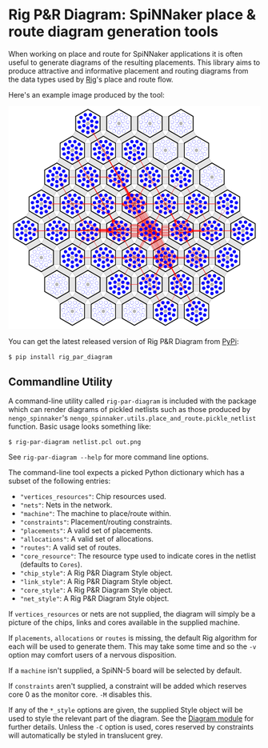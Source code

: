 Rig P&R Diagram: SpiNNaker place & route diagram generation tools
=================================================================

When working on place and route for SpiNNaker applications it is often useful to
generate diagrams of the resulting placements. This library aims to produce
attractive and informative placement and routing diagrams from the data types
used by [Rig](https://github.com/project-rig/rig)'s place and route flow.

Here's an example image produced by the tool:

![Fully placed and routed](./example_images/fully_routed.png)

You can get the latest released version of Rig P&R Diagram from
[PyPi](https://pypi.python.org/pypi/rig_par_diagram):

    $ pip install rig_par_diagram

Commandline Utility
-------------------

A command-line utility called `rig-par-diagram` is included with the package
which can render diagrams of pickled netlists such as those produced by
`nengo_spinnaker`'s `nengo_spinnaker.utils.place_and_route.pickle_netlist`
function. Basic usage looks something like:

    $ rig-par-diagram netlist.pcl out.png

See `rig-par-diagram --help` for more command line options.

The command-line tool expects a picked Python dictionary which has a subset of
the following entries:

* `"vertices_resources"`: Chip resources used.
* `"nets"`: Nets in the network.
* `"machine"`: The machine to place/route within.
* `"constraints"`: Placement/routing constraints.
* `"placements"`: A valid set of placements.
* `"allocations"`: A valid set of allocations.
* `"routes"`: A valid set of routes.
* `"core_resource"`: The resource type used to indicate cores in the netlist
  (defaults to `Cores`).
* `"chip_style"`: A Rig P&R Diagram Style object.
* `"link_style"`: A Rig P&R Diagram Style object.
* `"core_style"`: A Rig P&R Diagram Style object.
* `"net_style"`: A Rig P&R Diagram Style object.

If `vertices_resources` or nets are not supplied, the diagram will simply be a
picture of the chips, links and cores available in the supplied machine.

If `placements`, `allocations` or `routes` is missing, the default Rig algorithm
for each will be used to generate them. This may take some time and so the `-v`
option may comfort users of a nervous disposition.

If a `machine` isn't supplied, a SpiNN-5 board will be selected by default.

If `constraints` aren't supplied, a constraint will be added which reserves core
0 as the monitor core. `-M` disables this.

If any of the `*_style` options are given, the supplied Style object will be
used to style the relevant part of the diagram. See the [Diagram
module](rig_par_diagram/diagram.py) for further details. Unless the `-C` option
is used, cores reserved by constraints will automatically be styled in
translucent grey.
